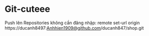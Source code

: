 # Git-cuteee

Push lên Repositories không cần đăng nhập: remote set-url origin https://ducanh8497:Anhhien1909@github.com/ducanh847/shop.git 